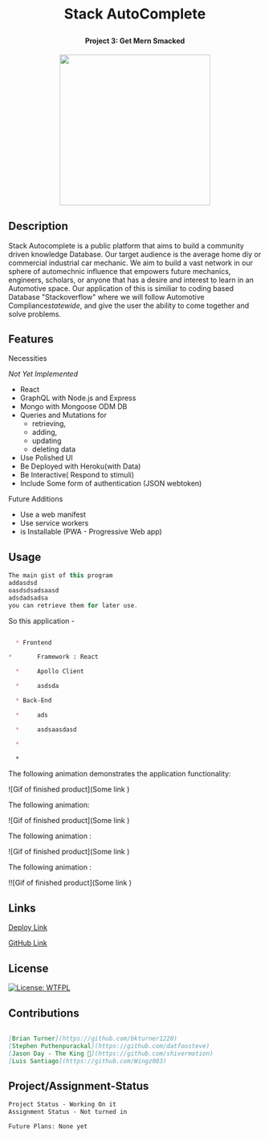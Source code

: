 <link rel="preconnect" href="https://fonts.googleapis.com">
<link rel="preconnect" href="https://fonts.gstatic.com" crossorigin>
<link href="https://fonts.googleapis.com/css2?family=Open+Sans&family=Orbitron:wght@777&family=Roboto+Mono:wght@500&display=swap" rel="stylesheet">

# <p align="center"> **Stack AutoComplete**
#### <p align="center">Project 3: Get Mern Smacked
 
</p>

<p align="center">
 
  <img width="300" height="300" src="https://imgur.com/EPFW50c">
 
</p>


## Description

Stack Autocomplete is a public platform that aims to build a community driven knowledge Database. Our target audience is the average home diy or commercial industrial car mechanic. We aim to build a vast network in our sphere of automechnic influence that empowers future mechanics, engineers, scholars, or anyone that has a desire and interest to learn in an Automotive space. Our application of this is similiar to coding based Database "Stackoverflow" where we will follow Automotive Compliance*statewide*, and give the user the ability to come together and solve problems.


## Features
Necessities
 
 *Not Yet Implemented*
 * React
 * GraphQL with Node.js and Express
 * Mongo with Mongoose ODM DB
 * Queries and Mutations for 
     * retrieving, 
     * adding, 
     * updating
     * deleting data
 * Use Polished UI
 * Be Deployed with Heroku(with Data)
 * Be Interactive( Respond to stimuli)
 * Include Some form of authentication (JSON webtoken)

Future Additions
 * Use a web manifest
 * Use service workers
 * is Installable (PWA - Progressive Web app)

## Usage

```c++
The main gist of this program
addasdsd
oasdsdsadsaasd
adsdadsadsa
you can retrieve them for later use.
```

So this application - 

```md

  * Frontend

*       Framework : React

  *     Apollo Client

  *     asdsda

  * Back-End

  *     ads

  *     asdsaasdasd

  *     

  *

```

The following animation demonstrates the application functionality:

![Gif of finished product](Some link )

The following animation:

![Gif of finished product](Some link )

The following animation :

![Gif of finished product](Some link )

The following animation :

!![Gif of finished product](Some link )


## Links

[Deploy Link](https://warm-hollows-57270.herokuapp.com/)

[GitHub Link](https://github.com/bkturner1220/stack_autocomplete)

## License

[![License: WTFPL](https://img.shields.io/badge/License-WTFPL-brightgreen.svg)](http://www.wtfpl.net/about/)

## Contributions
```md

[Brian Turner](https://github.com/bkturner1220)
[Stephen Puthenpurackal](https://github.com/datfoosteve)
[Jason Day - The King 👑](https://github.com/shivermotion)
[Luis Santiago](https://github.com/Wingz003)
```
## Project/Assignment-Status
```md
Project Status - Working On it
Assignment Status - Not turned in

Future Plans: None yet
```

